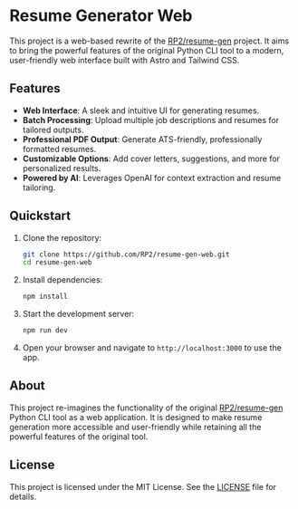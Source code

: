 # Resume Generator Web

This project is a web-based rewrite of the [RP2/resume-gen](https://github.com/RP2/resume-gen) project. It aims to bring the powerful features of the original Python CLI tool to a modern, user-friendly web interface built with Astro and Tailwind CSS.

## Features

- **Web Interface**: A sleek and intuitive UI for generating resumes.
- **Batch Processing**: Upload multiple job descriptions and resumes for tailored outputs.
- **Professional PDF Output**: Generate ATS-friendly, professionally formatted resumes.
- **Customizable Options**: Add cover letters, suggestions, and more for personalized results.
- **Powered by AI**: Leverages OpenAI for context extraction and resume tailoring.

## Quickstart

1. Clone the repository:

   ```sh
   git clone https://github.com/RP2/resume-gen-web.git
   cd resume-gen-web
   ```

2. Install dependencies:

   ```sh
   npm install
   ```

3. Start the development server:

   ```sh
   npm run dev
   ```

4. Open your browser and navigate to `http://localhost:3000` to use the app.

## About

This project re-imagines the functionality of the original [RP2/resume-gen](https://github.com/RP2/resume-gen) Python CLI tool as a web application. It is designed to make resume generation more accessible and user-friendly while retaining all the powerful features of the original tool.

## License

This project is licensed under the MIT License. See the [LICENSE](./LICENSE) file for details.
